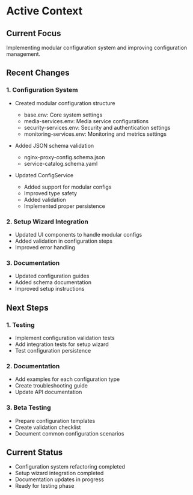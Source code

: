 # Active Context

## Current Focus
Implementing modular configuration system and improving configuration management.

## Recent Changes

### 1. Configuration System
- Created modular configuration structure
  * base.env: Core system settings
  * media-services.env: Media service configurations
  * security-services.env: Security and authentication settings
  * monitoring-services.env: Monitoring and metrics settings

- Added JSON schema validation
  * nginx-proxy-config.schema.json
  * service-catalog.schema.yaml

- Updated ConfigService
  * Added support for modular configs
  * Improved type safety
  * Added validation
  * Implemented proper persistence

### 2. Setup Wizard Integration
- Updated UI components to handle modular configs
- Added validation in configuration steps
- Improved error handling

### 3. Documentation
- Updated configuration guides
- Added schema documentation
- Improved setup instructions

## Next Steps

### 1. Testing
- Implement configuration validation tests
- Add integration tests for setup wizard
- Test configuration persistence

### 2. Documentation
- Add examples for each configuration type
- Create troubleshooting guide
- Update API documentation

### 3. Beta Testing
- Prepare configuration templates
- Create validation checklist
- Document common configuration scenarios

## Current Status
- Configuration system refactoring completed
- Setup wizard integration completed
- Documentation updates in progress
- Ready for testing phase